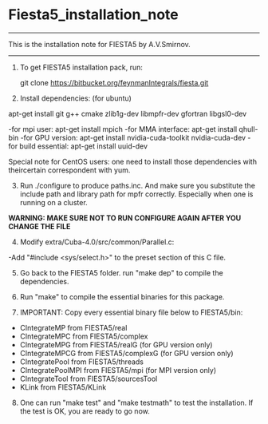 # Fiesta5_installation_note

*******************************************************************************
This is the installation note for FIESTA5 by A.V.Smirnov. 
*******************************************************************************

1. To get FIESTA5 installation pack, run:
 
   git clone https://bitbucket.org/feynmanIntegrals/fiesta.git 

2. Install dependencies: (for ubuntu)

apt-get install git g++ cmake zlib1g-dev libmpfr-dev gfortran libgsl0-dev

-for mpi user: apt-get install mpich
-for MMA interface: apt-get install qhull-bin
-for GPU version: apt-get install nvidia-cuda-toolkit nvidia-cuda-dev
-for build essential: apt-get install uuid-dev

Special note for CentOS users: one need to install those dependencies with theircertain correspondent with yum.

3. Run ./configure to produce paths.inc. And make sure you substitute the include path and library path for mpfr correctly. Especially when one is running on a cluster. 

****WARNING: MAKE SURE NOT TO RUN CONFIGURE AGAIN AFTER YOU CHANGE THE FILE****

4. Modify extra/Cuba-4.0/src/common/Parallel.c:

-Add "#include <sys/select.h>" to the preset section of this C file.

5. Go back to the FIESTA5 folder. run "make dep" to compile the dependencies.

6. Run "make" to compile the essential binaries for this package.

7. IMPORTANT: Copy every essential binary file below to FIESTA5/bin:

- CIntegrateMP from FIESTA5/real
- CIntegrateMPC from FIESTA5/complex
- CIntegrateMPG from FIESTA5/realG (for GPU version only)
- CIntegrateMPCG from FIESTA5/complexG (for GPU version only)
- CIntegratePool from FIESTA5/threads 
- CIntegratePoolMPI from FIESTA5/mpi (for MPI version only)
- CIntegrateTool from FIESTA5/sourcesTool
- KLink from FIESTA5/KLink

8. One can run "make test" and "make testmath" to test the installation.
If the test is OK, you are ready to go now. 
